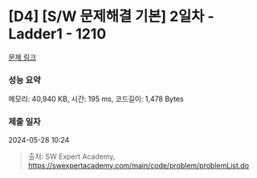 # [D4] [S/W 문제해결 기본] 2일차 - Ladder1 - 1210 

[문제 링크](https://swexpertacademy.com/main/code/problem/problemDetail.do?contestProbId=AV14ABYKADACFAYh) 

### 성능 요약

메모리: 40,940 KB, 시간: 195 ms, 코드길이: 1,478 Bytes

### 제출 일자

2024-05-28 10:24



> 출처: SW Expert Academy, https://swexpertacademy.com/main/code/problem/problemList.do